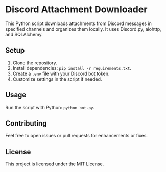 # Discord Attachment Downloader

This Python script downloads attachments from Discord messages in specified channels and organizes them locally. It uses Discord.py, aiohttp, and SQLAlchemy.

## Setup

1. Clone the repository.
2. Install dependencies: `pip install -r requirements.txt`.
3. Create a `.env` file with your Discord bot token.
4. Customize settings in the script if needed.

## Usage

Run the script with Python: `python bot.py`.

## Contributing

Feel free to open issues or pull requests for enhancements or fixes.

## License

This project is licensed under the MIT License.
